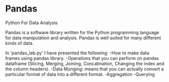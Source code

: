 # Pandas
Python For Data Analysis

Pandas is a software library written for the Python programming language for data manipulation and analysis.
Pandas is well suited for many different kinds of data.

In 'pandas_lab.py' I have presented the following:
-How to make data frames using pandas library.
-Operations that you can perform on pandas dataframe (Slicing, Merging, Joining, Concatination, Changing the index and the column headers).
-Data Munging: means that you can actually convert a particular format of data into a different format.
-Aggregation
-Querying
